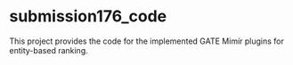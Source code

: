 # submission176_code

This project provides the code for the implemented GATE Mimír plugins for entity-based ranking.
